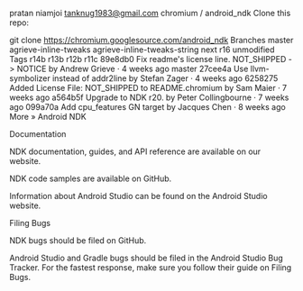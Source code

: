 ‪pratan niamjoi‬ <tanknug1983@gmail.com>
chromium / android_ndk
Clone this repo:

git clone https://chromium.googlesource.com/android_ndk
Branches
master
agrieve-inline-tweaks
agrieve-inline-tweaks-string
next
r16
unmodified
Tags
r14b
r13b
r12b
r11c
89e8db0 Fix readme's license line. NOT_SHIPPED -> NOTICE by Andrew Grieve · 4 weeks ago master
27cee4a Use llvm-symbolizer instead of addr2line by Stefan Zager · 4 weeks ago
6258275 Added License File: NOT_SHIPPED to README.chromium by Sam Maier · 7 weeks ago
a564b5f Upgrade to NDK r20. by Peter Collingbourne · 7 weeks ago
099a70a Add cpu_features GN target by Jacques Chen · 8 weeks ago
More »
Android NDK

Documentation

NDK documentation, guides, and API reference are available on our website.

NDK code samples are available on GitHub.

Information about Android Studio can be found on the Android Studio website.

Filing Bugs

NDK bugs should be filed on GitHub.

Android Studio and Gradle bugs should be filed in the Android Studio Bug Tracker. For the fastest response, make sure you follow their guide on Filing Bugs.
